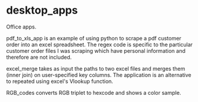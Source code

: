 # desktop_apps

Office apps.

pdf_to_xls_app is an example of using python to scrape a pdf customer order
into an excel spreadsheet.  The regex code is specific to the particular
customer order files I was scraping which have personal information and
therefore are not included.

excel_merge takes as input the paths to two excel files
and merges them (inner join) on user-specified key columns.
The application is an alternative to repeated using excel's
Vlookup function.

RGB_codes converts RGB triplet to hexcode and shows a color sample.
